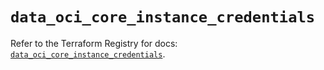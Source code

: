 # `data_oci_core_instance_credentials`

Refer to the Terraform Registry for docs: [`data_oci_core_instance_credentials`](https://registry.terraform.io/providers/oracle/oci/7.19.0/docs/data-sources/core_instance_credentials).
